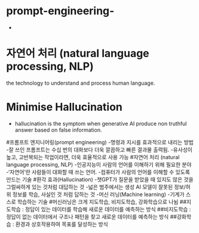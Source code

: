 # prompt-engineering-
- 


# 자연어 처리 (natural language processing, NLP)
the technology to understand and process human language.

# Minimise Hallucination 
- hallucination is the symptom when generative AI produce non truthful answer based on false information.


#프롬프트 엔지니어링(prompt engineering)
-명령과 지시를 효과적으로 내리는 방법
-잘 쓰인 프롬프트는 수십 번의 대화보다 더욱 깔끔하고 빠른 결과물 출력됨.
-유사성이 높고, 고반복되는 작업이라면, 더욱 효율적으로 사용 가능
#자연어 처리 (natural language processing, NLP)
-인공지능이 사람의 언어를 이해하기 위해 필요한 분야
-‘자연어’란 사람들이 대화할 때 쓰는 언어.
-컴퓨터가 사람의 언어를 이해할 수 있도록 만드는 기술
#환각 효과(Hallucination)
-챗GPT가 질문을 받았을 때 있지도 않은 것을 그럴싸하게 있는 것처럼 대답하는 것
-넓은 범주에서는 생성 AI 모델이 잘못된 정보/허위 정보를 학습, 사실인 것 처럼 답하는 것
-머신 러닝(Machine learning)
-기계가 스스로 학습하는 기술
#머신러닝은 크게 지도학습, 비지도학습, 강화학습으로 나뉨
##지도학습 : 정답이 있는 데이터를 학습해 새로운 데이터를 예측하는 방식
##비지도학습 : 정답이 없는 데이터에서 구조나 패턴을 찾고 새로운 데이터를 예측하는 방식
##강화학습 : 환경과 상호작용하여 목표를 달성하는 방식
